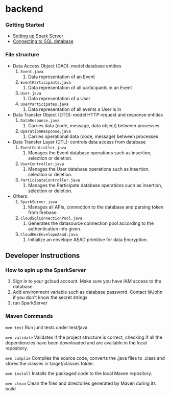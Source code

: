 # backend

### Getting Started

- [Setting up Spark Server](https://sparkjava.com/documentation#getting-started)
- [Connecting to SQL database](https://sparkjava.com/tutorials/sql2o-database)

### File structure

- Data Access Object (DAO): model database entities
    1. `Event.java`
       1. Data representation of an Event
    2. `EventParticipants.java`
       1. Data representation of all participants in an Event
    3. `User.java`
       1. Data representation of a User
    4. `UserParticipates.java`
       1. Data representation of all events a User is in
- Data Transfer Object (DTO): model HTTP request and response entities
    1. `DataResponse.java`
       1. Carries data (code, message, data object) between processes 
    2. `OperationResponse.java`
        1. Carries operational data (code, message) between processes
- Data Transfer Layer (DTL): controls data access from database
    1. `EventController.java`
       1. Manages the Event database operations such as insertion, selection or deletion.
    2. `UserController.java`
       1. Manages the User database operations such as insertion, selection or deletion.
    3. `ParticipateController.java`
       1. Manages the Participate database operations such as insertion, selection or deletion.
- Others:
    1. `SparkServer.java`
        1. Manages all APIs, connection to the database and parsing token from firebase.
    2. `CloudSqlConnectionPool.java`
        1. Generates the datasource connection pool according to the authentication info given.
    3. `CloudKmsEnvelopeAead.java`
        1. Initialize an envelope AEAD primitive for data Encryption.
## Developer Instructions

### How to spin up the SparkServer

1. Sign in to your gcloud account. Make sure you have IAM access to the database
2. Add environment variable such as database password. Contact @John if you don't know the secret strings
3. run SparkServer

### Maven Commands

`mvn test`
Run junit tests under test/java

`mvn validate`
Validates if the project structure is correct, checking if all the dependencies have been downloaded and are available
in the local repository.

`mvn complie`
Compiles the source code, converts the .java files to .class and stores the classes in target/classes folder.

`mvn install`
Installs the packaged code to the local Maven repository.

`mvn clean`
Clean the files and directories generated by Maven during its build
